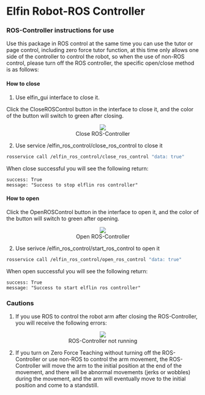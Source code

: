 Elfin Robot-ROS Controller
======

### ROS-Controller instructions for use
Use this package in ROS control at the same time you can use the tutor or page control, including zero force tutor function, at this time only allows one side of the controller to control the robot, so when the use of non-ROS control, please turn off the ROS controller, the specific open/close method is as follows:

####  How to close
1. Use elfin_gui interface to close it.

Click the CloseROSControl button in the interface to close it, and the color of the button will switch to green after closing.
<p align="center">
  <img src="images/close_control.png" />
  <br>
Close ROS-Controller
</p>

2. Use service /elfin_ros_control/close_ros_control to close it
```sh
rosservice call /elfin_ros_control/close_ros_control "data: true"
```
When close successful you will see the following return:

```
success: True
message: "Success to stop elflin ros controller"
```

#### How to open
Click the OpenROSControl button in the interface to open it, and the color of the button will switch to green after opening.
<p align="center">
  <img src="images/open_control.png" />
  <br>
  Open ROS-Controller
</p>

2. Use serivce /elfin_ros_control/start_ros_control to open it
```sh
rosservice call /elfin_ros_control/open_ros_control "data: true"
```
When open successful you will see the following return:

```
success: True
message: "Success to start elflin ros controller"
```

### Cautions

1. If you use ROS to control the robot arm after closing the ROS-Controller, you will receive the following errors:
<p align="center">
  <img src="images/controller_error.png" />
  <br>
    ROS-Controller not running
</p>

2. If you turn on Zero Force Teaching without turning off the ROS-Controller or use non-ROS to control the arm movement, the ROS-Controller will move the arm to the initial position at the end of the movement, and there will be abnormal movements (jerks or wobbles) during the movement, and the arm will eventually move to the initial position and come to a standstill.